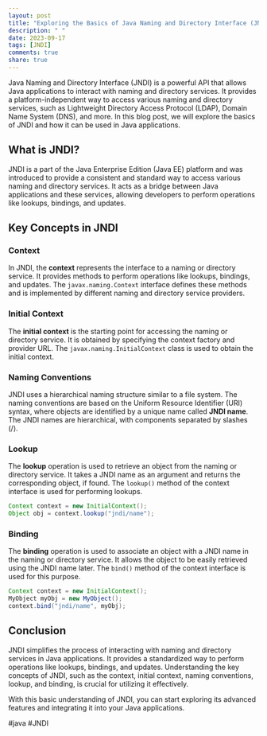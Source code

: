 ```yaml
---
layout: post
title: "Exploring the Basics of Java Naming and Directory Interface (JNDI)"
description: " "
date: 2023-09-17
tags: [JNDI]
comments: true
share: true
---
```


Java Naming and Directory Interface (JNDI) is a powerful API that allows Java applications to interact with naming and directory services. It provides a platform-independent way to access various naming and directory services, such as Lightweight Directory Access Protocol (LDAP), Domain Name System (DNS), and more. In this blog post, we will explore the basics of JNDI and how it can be used in Java applications.

## What is JNDI?

JNDI is a part of the Java Enterprise Edition (Java EE) platform and was introduced to provide a consistent and standard way to access various naming and directory services. It acts as a bridge between Java applications and these services, allowing developers to perform operations like lookups, bindings, and updates.

## Key Concepts in JNDI

### Context

In JNDI, the **context** represents the interface to a naming or directory service. It provides methods to perform operations like lookups, bindings, and updates. The `javax.naming.Context` interface defines these methods and is implemented by different naming and directory service providers.

### Initial Context

The **initial context** is the starting point for accessing the naming or directory service. It is obtained by specifying the context factory and provider URL. The `javax.naming.InitialContext` class is used to obtain the initial context.

### Naming Conventions

JNDI uses a hierarchical naming structure similar to a file system. The naming conventions are based on the Uniform Resource Identifier (URI) syntax, where objects are identified by a unique name called **JNDI name**. The JNDI names are hierarchical, with components separated by slashes (/).

### Lookup

The **lookup** operation is used to retrieve an object from the naming or directory service. It takes a JNDI name as an argument and returns the corresponding object, if found. The `lookup()` method of the context interface is used for performing lookups.

```java
Context context = new InitialContext();
Object obj = context.lookup("jndi/name");
```

### Binding

The **binding** operation is used to associate an object with a JNDI name in the naming or directory service. It allows the object to be easily retrieved using the JNDI name later. The `bind()` method of the context interface is used for this purpose.

```java
Context context = new InitialContext();
MyObject myObj = new MyObject();
context.bind("jndi/name", myObj);
```

## Conclusion

JNDI simplifies the process of interacting with naming and directory services in Java applications. It provides a standardized way to perform operations like lookups, bindings, and updates. Understanding the key concepts of JNDI, such as the context, initial context, naming conventions, lookup, and binding, is crucial for utilizing it effectively.

With this basic understanding of JNDI, you can start exploring its advanced features and integrating it into your Java applications.

#java #JNDI
